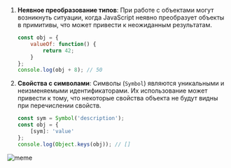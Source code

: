 
1. **Неявное преобразование типов**: При работе с объектами могут возникнуть ситуации, когда JavaScript неявно преобразует объекты в примитивы, что может привести к неожиданным результатам.

   ```javascript
   const obj = {
       valueOf: function() {
           return 42;
       }
   };
   console.log(obj + 8); // 50
   ```


2. **Свойства с символами**: Символы (`Symbol`) являются уникальными и неизменяемыми идентификаторами. Их использование может привести к тому, что некоторые свойства объекта не будут видны при перечислении свойств.

   ```javascript
   const sym = Symbol('description');
   const obj = {
       [sym]: 'value'
   };
   console.log(Object.keys(obj)); // []
   ```


![meme](https://res.cloudinary.com/practicaldev/image/fetch/s--ZDtqrBOj--/c_limit%2Cf_auto%2Cfl_progressive%2Cq_auto%2Cw_880/https://github.com/damiancipolat/js_vs_memes/blob/master/doc/js_thanks.png%3Fraw%3Dtrue)
